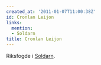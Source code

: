 ```yaml
---
created_at: '2011-01-07T11:00:38Z'
id: Cronlan Leijon
links:
  mention:
  - Soldarn
title: Cronlan Leijon
---
```


Riksfogde i [Soldarn].

  [Soldarn]: Soldarn
